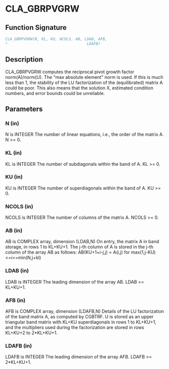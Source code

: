 # CLA_GBRPVGRW

## Function Signature

```fortran
CLA_GBRPVGRW(N, KL, KU, NCOLS, AB, LDAB, AFB,
*                                   LDAFB)
```

## Description


 CLA_GBRPVGRW computes the reciprocal pivot growth factor
 norm(A)/norm(U). The "max absolute element" norm is used. If this is
 much less than 1, the stability of the LU factorization of the
 (equilibrated) matrix A could be poor. This also means that the
 solution X, estimated condition numbers, and error bounds could be
 unreliable.

## Parameters

### N (in)

N is INTEGER The number of linear equations, i.e., the order of the matrix A. N >= 0.

### KL (in)

KL is INTEGER The number of subdiagonals within the band of A. KL >= 0.

### KU (in)

KU is INTEGER The number of superdiagonals within the band of A. KU >= 0.

### NCOLS (in)

NCOLS is INTEGER The number of columns of the matrix A. NCOLS >= 0.

### AB (in)

AB is COMPLEX array, dimension (LDAB,N) On entry, the matrix A in band storage, in rows 1 to KL+KU+1. The j-th column of A is stored in the j-th column of the array AB as follows: AB(KU+1+i-j,j) = A(i,j) for max(1,j-KU)<=i<=min(N,j+kl)

### LDAB (in)

LDAB is INTEGER The leading dimension of the array AB. LDAB >= KL+KU+1.

### AFB (in)

AFB is COMPLEX array, dimension (LDAFB,N) Details of the LU factorization of the band matrix A, as computed by CGBTRF. U is stored as an upper triangular band matrix with KL+KU superdiagonals in rows 1 to KL+KU+1, and the multipliers used during the factorization are stored in rows KL+KU+2 to 2*KL+KU+1.

### LDAFB (in)

LDAFB is INTEGER The leading dimension of the array AFB. LDAFB >= 2*KL+KU+1.


